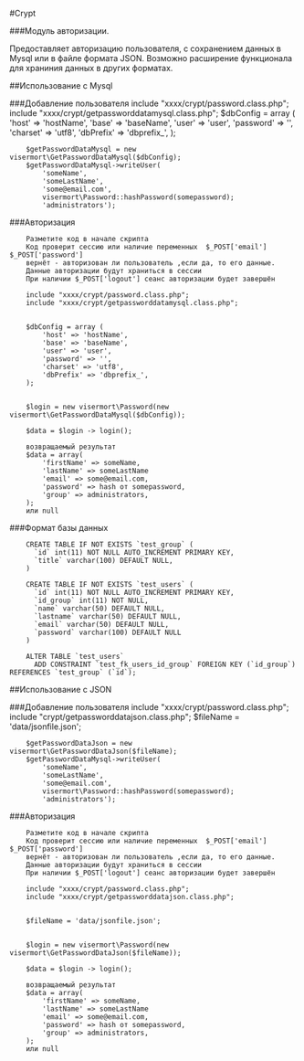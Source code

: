#Crypt

###Модуль авторизации.

Предоставляет авторизацию пользователя, с сохранением данных в Mysql или в файле формата JSON.
Возможно расширение функционала для храниния данных в других форматах.

##Использование с Mysql

###Добавление пользователя
        include "xxxx/crypt/password.class.php";
        include "xxxx/crypt/getpassworddatamysql.class.php";
        $dbConfig = array (
			'host' => 'hostName',
			'base' => 'baseName',
			'user' => 'user',
			'password' => '',
			'charset' => 'utf8',
			'dbPrefix' => 'dbprefix_',
		);

        $getPasswordDataMysql = new visermort\GetPasswordDataMysql($dbConfig);
        $getPasswordDataMysql->writeUser(
			'someName',
			'someLastName',
			'some@email.com',
			visermort\Password::hashPassword(somepassword);
			'administrators');



###Авторизация

		Разметите код в начале скрипта
		Код проверит сессию или наличие переменных  $_POST['email'] $_POST['password']  
		вернёт - авторизован ли пользователь ,если да, то его данные.
		Данные авторизации будут храниться в сессии
		При наличии $_POST['logout'] сеанс авторизации будет завершён

        include "xxxx/crypt/password.class.php";
        include "xxxx/crypt/getpassworddatamysql.class.php";


        $dbConfig = array (
			'host' => 'hostName',
			'base' => 'baseName',
			'user' => 'user',
			'password' => '',
			'charset' => 'utf8',
			'dbPrefix' => 'dbprefix_',
		);


        $login = new visermort\Password(new visermort\GetPasswordDataMysql($dbConfig));

        $data = $login -> login();

		возвращаемый результат
		$data = array(
			'firstName' => someName,
			'lastName' => someLastName
			'email' => some@email.com,
			'password' => hash от somepassword,
			'group' => administrators,
		);
		или null
		
###Формат базы данных

		CREATE TABLE IF NOT EXISTS `test_group` (
		  `id` int(11) NOT NULL AUTO_INCREMENT PRIMARY KEY,
		  `title` varchar(100) DEFAULT NULL,
		) 

		CREATE TABLE IF NOT EXISTS `test_users` (
		  `id` int(11) NOT NULL AUTO_INCREMENT PRIMARY KEY,
		  `id_group` int(11) NOT NULL,
		  `name` varchar(50) DEFAULT NULL,
		  `lastname` varchar(50) DEFAULT NULL,
		  `email` varchar(50) DEFAULT NULL,
		  `password` varchar(100) DEFAULT NULL
		) 
		
		ALTER TABLE `test_users`
		  ADD CONSTRAINT `test_fk_users_id_group` FOREIGN KEY (`id_group`) REFERENCES `test_group` (`id`);

##Использование с JSON

###Добавление пользователя
        include "xxxx/crypt/password.class.php";
		include "crypt/getpassworddatajson.class.php";
        $fileName = 'data/jsonfile.json';

        $getPasswordDataJson = new visermort\GetPasswordDataJson($fileName);
        $getPasswordDataMysql->writeUser(
			'someName',
			'someLastName',
			'some@email.com',
			visermort\Password::hashPassword(somepassword);
			'administrators');



###Авторизация

		Разметите код в начале скрипта
		Код проверит сессию или наличие переменных  $_POST['email'] $_POST['password']  
		вернёт - авторизован ли пользователь ,если да, то его данные.
		Данные авторизации будут храниться в сессии
		При наличии $_POST['logout'] сеанс авторизации будет завершён

        include "xxxx/crypt/password.class.php";
        include "xxxx/crypt/getpassworddatajson.class.php";


        $fileName = 'data/jsonfile.json';


        $login = new visermort\Password(new visermort\GetPasswordDataJson($fileName));

        $data = $login -> login();

		возвращаемый результат
		$data = array(
			'firstName' => someName,
			'lastName' => someLastName
			'email' => some@email.com,
			'password' => hash от somepassword,
			'group' => administrators,
		);
		или null

